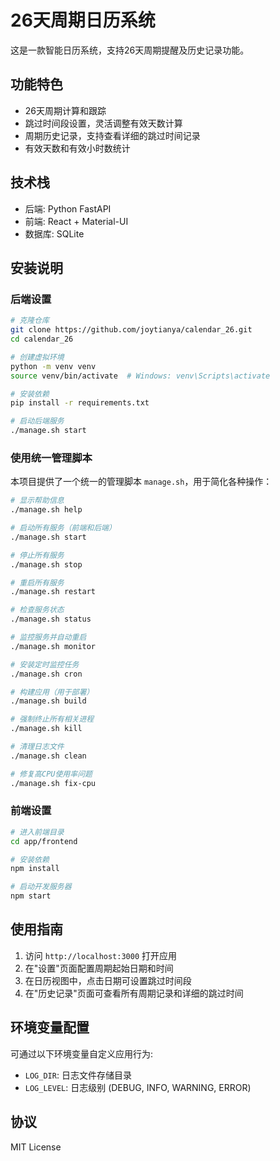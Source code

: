 # 26天周期日历系统

这是一款智能日历系统，支持26天周期提醒及历史记录功能。

## 功能特色

- 26天周期计算和跟踪
- 跳过时间段设置，灵活调整有效天数计算
- 周期历史记录，支持查看详细的跳过时间记录
- 有效天数和有效小时数统计

## 技术栈

- 后端: Python FastAPI
- 前端: React + Material-UI
- 数据库: SQLite

## 安装说明

### 后端设置

```bash
# 克隆仓库
git clone https://github.com/joytianya/calendar_26.git
cd calendar_26

# 创建虚拟环境
python -m venv venv
source venv/bin/activate  # Windows: venv\Scripts\activate

# 安装依赖
pip install -r requirements.txt

# 启动后端服务
./manage.sh start
```

### 使用统一管理脚本

本项目提供了一个统一的管理脚本 `manage.sh`，用于简化各种操作：

```bash
# 显示帮助信息
./manage.sh help

# 启动所有服务（前端和后端）
./manage.sh start

# 停止所有服务
./manage.sh stop

# 重启所有服务
./manage.sh restart

# 检查服务状态
./manage.sh status

# 监控服务并自动重启
./manage.sh monitor

# 安装定时监控任务
./manage.sh cron

# 构建应用（用于部署）
./manage.sh build

# 强制终止所有相关进程
./manage.sh kill

# 清理日志文件
./manage.sh clean

# 修复高CPU使用率问题
./manage.sh fix-cpu
```

### 前端设置

```bash
# 进入前端目录
cd app/frontend

# 安装依赖
npm install

# 启动开发服务器
npm start
```

## 使用指南

1. 访问 `http://localhost:3000` 打开应用
2. 在"设置"页面配置周期起始日期和时间
3. 在日历视图中，点击日期可设置跳过时间段
4. 在"历史记录"页面可查看所有周期记录和详细的跳过时间

## 环境变量配置

可通过以下环境变量自定义应用行为:

- `LOG_DIR`: 日志文件存储目录
- `LOG_LEVEL`: 日志级别 (DEBUG, INFO, WARNING, ERROR)

## 协议

MIT License 
